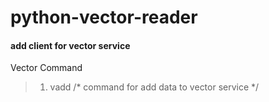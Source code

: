 python-vector-reader
====================

#### add client for vector service

Vector Command

> 1. vadd  /* command for add data to vector service */
